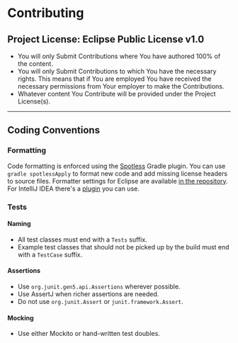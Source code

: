 # Contributing

## Project License:  Eclipse Public License v1.0

- You will only Submit Contributions where You have authored 100% of the content.
- You will only Submit Contributions to which You have the necessary rights. This means that if You are employed You have received the necessary permissions from Your employer to make the Contributions.
- Whatever content You Contribute will be provided under the Project License(s).


---

## Coding Conventions

### Formatting

Code formatting is enforced using the [Spotless](https://github.com/diffplug/spotless) Gradle plugin. You can use `gradle spotlessApply` to format new code and add missing license headers to source files. Formatter settings for Eclipse are available [in the repository](src/eclipse/junit-eclipse-formatter-settings.xml). For IntelliJ IDEA there's a [plugin](https://plugins.jetbrains.com/plugin/6546) you can use.

### Tests

#### Naming

- All test classes must end with a `Tests` suffix.
- Example test classes that should not be picked up by the build must end with a `TestCase` suffix.

#### Assertions

- Use `org.junit.gen5.api.Assertions` wherever possible.
- Use AssertJ when richer assertions are needed.
- Do not use `org.junit.Assert` or `junit.framework.Assert`.

#### Mocking

- Use either Mockito or hand-written test doubles.
